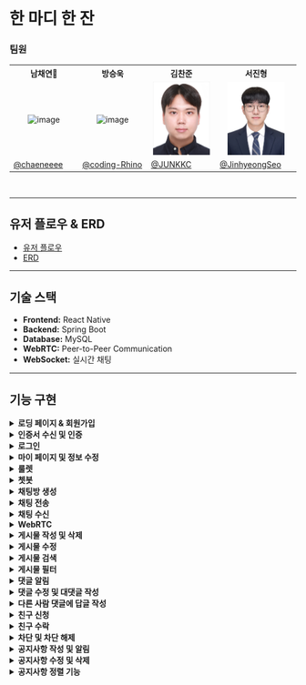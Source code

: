 # **한 마디 한 잔**

### 팀원
<table>
  <tbody>
    <tr width='100%'>
      <th align="center" width='20%'>남채연👑</th>
      <th align="center" width='20%'>방승욱</th>
      <th align="center" width='20%'>김찬준</th>
      <th align="center" width='20%'>서진형</th>
    </tr>
    <tr>
      <td align="center"><img width="100" alt="image" src=""></td>
      <td align='center'><img width="100" alt="image" src="https://github.com/user-attachments/assets/8f19710c-34ca-4a74-84b2-717606e7c819"></td>
      <td align='center'><img width="100" alt="image" src="https://github.com/MeetSipDrink/.github/blob/main/assets/%E1%84%80%E1%85%B5%E1%86%B7%E1%84%8E%E1%85%A1%E1%86%AB%E1%84%8C%E1%85%AE%E1%86%AB.jpg?raw=true"></td>
      <td align='center'><img width="100" alt="image" src="https://github.com/MeetSipDrink/.github/blob/main/assets/%EC%84%9C%EC%A7%84%ED%98%95.jpg"></td>
    </tr>
    <tr>
      <td width="150"><a href="https://github.com/chaeneeee">@chaeneeee</a></td>
      <td width="150"><a href="https://github.com/coding-Rhino">@coding-Rhino</a></td>
      <td width="150"><a href="https://github.com/JUNKKC">@JUNKKC</a></td>
      <td width="150"><a href="https://github.com/JinhyeongSeo">@JinhyeongSeo</a></td>
    </tr>  
  </tbody>
</table>
<br>

---

## **유저 플로우 & ERD**
- [유저 플로우](https://drive.google.com/file/d/1JRvUMDukagLtbae6EEjZQ6sDfLmo4_2r/view)
- [ERD](https://www.erdcloud.com/d/SYoTmrzEEvBYeT4jn)

---

## **기술 스택**
- **Frontend:** React Native
- **Backend:** Spring Boot
- **Database:** MySQL
- **WebRTC:** Peer-to-Peer Communication
- **WebSocket:** 실시간 채팅

---

## **기능 구현**

<details>
<summary><strong>로딩 페이지 & 회원가입</strong></summary>

<img src="https://github.com/MeetSipDrink/.github/blob/main/assets/알림권한,%20회원가입.gif?raw=true" width="20%" />

</details>

<details>
<summary><strong>인증서 수신 및 인증</strong></summary>

<img src="https://github.com/MeetSipDrink/.github/blob/main/assets/%E1%84%8B%E1%85%B5%E1%86%AB%E1%84%8C%E1%85%B3%E1%86%BC%E1%84%89%E1%85%A5%20%E1%84%89%E1%85%AE%E1%84%89%E1%85%B5%E1%86%AB.gif?raw=true" width="20%" />

</details>

<details>
<summary><strong>로그인</strong></summary>

<img src="https://github.com/MeetSipDrink/.github/blob/main/assets/로그인.gif?raw=true" width="20%" />

</details>

<details>
<summary><strong>마이 페이지 및 정보 수정</strong></summary>

<img src="https://github.com/MeetSipDrink/.github/blob/main/assets/맴버정보수정.gif?raw=true" width="20%" />

</details>

<details>
<summary><strong>룰렛</strong></summary>

<img src="https://github.com/MeetSipDrink/.github/blob/main/assets/룰렛.gif?raw=true" width="20%" />

</details>

<details>
<summary><strong>쳇봇</strong></summary>

<img src="https://github.com/MeetSipDrink/.github/blob/main/assets/챗봇.gif?raw=true" width="20%" />

</details>

<details>
<summary><strong>채팅방 생성</strong></summary>

<img src="https://github.com/MeetSipDrink/.github/blob/main/assets/채팅방생성.gif?raw=true" width="20%" />

</details>

<details>
<summary><strong>채팅 전송</strong></summary>

<img src="https://github.com/MeetSipDrink/.github/blob/main/assets/채팅전송.gif?raw=true" width="20%" />

</details>

<details>
<summary><strong>채팅 수신</strong></summary>

<img src="https://github.com/MeetSipDrink/.github/blob/main/assets/채팅받기.gif?raw=true" width="20%" />

</details>

<details>
<summary><strong>WebRTC</strong></summary>

<img src="https://github.com/MeetSipDrink/.github/blob/main/assets/webrtc.gif?raw=true" width="20%" />

</details>

<details>
<summary><strong>게시물 작성 및 삭제</strong></summary>

<img src="https://github.com/MeetSipDrink/.github/blob/main/assets/게시물%20작성%20삭제.gif?raw=true" width="20%" />

</details>

<details>
<summary><strong>게시물 수정</strong></summary>

<img src="https://github.com/MeetSipDrink/.github/blob/main/assets/게시판%20수정.gif?raw=true" width="20%" />

</details>

<details>
<summary><strong>게시물 검색</strong></summary>

<img src="https://github.com/MeetSipDrink/.github/blob/main/assets/게시판%20검색.gif?raw=true" width="20%" />

</details>

<details>
<summary><strong>게시물 필터</strong></summary>

<img src="https://github.com/MeetSipDrink/.github/blob/main/assets/게시판%20필터.gif?raw=true" width="20%" />

</details>

<details>
<summary><strong>댓글 알림</strong></summary>

<img src="https://github.com/MeetSipDrink/.github/blob/main/assets/댓글%20알람.gif?raw=true" width="20%" />

</details>

<details>
<summary><strong>댓글 수정 및 대댓글 작성</strong></summary>

<img src="https://github.com/MeetSipDrink/.github/blob/main/assets/댓글%20수정%20답글작성.gif?raw=true" width="20%" />

</details>

<details>
<summary><strong>다른 사람 댓글에 답글 작성</strong></summary>

<img src="https://github.com/MeetSipDrink/.github/blob/main/assets/다른사람%20댓글에%20답글.gif?raw=true" width="20%" />

</details>

<details>
<summary><strong>친구 신청</strong></summary>

<img src="https://github.com/MeetSipDrink/.github/blob/main/assets/친구요청.gif?raw=true" width="20%" />

</details>

<details>
<summary><strong>친구 수락</strong></summary>

<img src="https://github.com/MeetSipDrink/.github/blob/main/assets/친구승인.gif?raw=true" width="20%" />

</details>

<details>
<summary><strong>차단 및 차단 해제</strong></summary>

<img src="https://github.com/MeetSipDrink/.github/blob/main/assets/친구%20차단%20및%20해제.gif?raw=true" width="20%" />

</details>

<details>
<summary><strong>공지사항 작성 및 알림</strong></summary>

<img src="https://github.com/MeetSipDrink/.github/blob/main/assets/공지사항%20작성,%20알림.gif?raw=true" width="20%" />

</details>

<details>
<summary><strong>공지사항 수정 및 삭제</strong></summary>

<img src="https://github.com/MeetSipDrink/.github/blob/main/assets/공지사항%20수정,%20삭제.gif?raw=true" width="20%" />

</details>

<details>
<summary><strong>공지사항 정렬 기능</strong></summary>

<img src="https://github.com/MeetSipDrink/.github/blob/main/assets/공지사항%20정렬기능.gif?raw=true" width="20%" />

</details>
